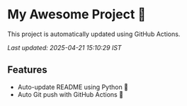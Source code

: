 # My Awesome Project 🚀

This project is automatically updated using GitHub Actions.

_Last updated: 2025-04-21 15:10:29 IST_

## Features
- Auto-update README using Python 🐍
- Auto Git push with GitHub Actions 🤖
